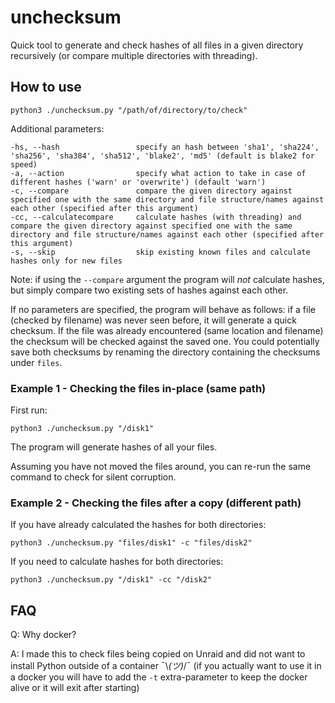 # unchecksum

Quick tool to generate and check hashes of all files in a given directory recursively (or compare multiple directories with threading).

## How to use
```
python3 ./unchecksum.py "/path/of/directory/to/check"
```

Additional parameters:
```
-hs, --hash                 specify an hash between 'sha1', 'sha224', 'sha256', 'sha384', 'sha512', 'blake2', 'md5' (default is blake2 for speed)
-a, --action                specify what action to take in case of different hashes ('warn' or 'overwrite') (default 'warn')
-c, --compare               compare the given directory against specified one with the same directory and file structure/names against each other (specified after this argument)
-cc, --calculatecompare     calculate hashes (with threading) and compare the given directory against specified one with the same directory and file structure/names against each other (specified after this argument)
-s, --skip                  skip existing known files and calculate hashes only for new files
```
Note: if using the `--compare` argument the program will *not* calculate hashes, but simply compare two existing sets of hashes against each other.

If no parameters are specified, the program will behave as follows: if a file (checked by filename) was never seen before, it will generate a quick checksum. If the file was already encountered (same location and filename) the checksum will be checked against the saved one. You could potentially save both checksums by renaming the directory containing the checksums under `files`.

### Example 1 - Checking the files in-place (same path)
First run:
```
python3 ./unchecksum.py "/disk1"
```

The program will generate hashes of all your files.

Assuming you have not moved the files around, you can re-run the same command to check for silent corruption.

### Example 2 - Checking the files after a copy (different path)
If you have already calculated the hashes for both directories:
```
python3 ./unchecksum.py "files/disk1" -c "files/disk2"
```

If you need to calculate hashes for both directories:
```
python3 ./unchecksum.py "/disk1" -cc "/disk2"
```

## FAQ
Q: Why docker?

A: I made this to check files being copied on Unraid and did not want to install Python outside of a container ¯\\_(ツ)_/¯ (if you actually want to use it in a docker you will have to add the `-t` extra-parameter to keep the docker alive or it will exit after starting)
